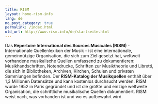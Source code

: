 ```yaml
---
title: RISM
layout: home-rism-info
lang: de
no_post_category: true
permalink: /index.html
old_url: http://www.rism.info/de/startseite.html
---
```


Das **Répertoire International des Sources Musicales (RISM)** - Internationale Quellenlexikon der Musik - ist eine internationale, gemeinnützige Organisation, die sich zum Ziel gesetzt hat, weltweit vorhandene musikalische Quellen umfassend zu dokumentieren: Musikhandschriften, Notendrucke, Schriften zur Musiktheorie und Libretti, die sich in Bibliotheken, Archiven, Kirchen, Schulen und privaten Sammlungen befinden. Der **RISM-Katalog der Musikquellen** enthält über 1,3 Millionen Datensätze und kann kostenlos durchsucht werden. RISM wurde 1952 in Paris gegründet und ist die größte und einzige weltweite Organisation, die schriftliche musikalische Quellen dokumentiert. RISM weist nach, was vorhanden ist und wo es aufbewahrt wird.
